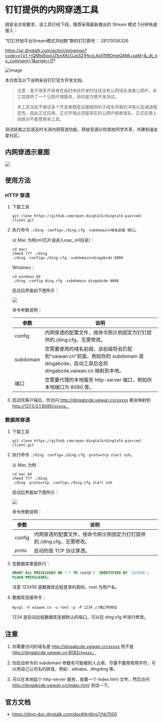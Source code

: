 # 钉钉提供的内网穿透工具

因安全合规要求，该工具已经下线，推荐采用最新推出的 Stream 模式 5分钟快速接入：


“钉钉开放平台Stream模式共创群”群的钉钉群号： 28170036326

https://qr.dingtalk.com/action/joingroup?code=v1,k1,+IQMtd5qoUZbnXKcGJpS21HxvLAp01fRDmeQAMi+xaM=&_dt_no_comment=1&origin=11? 

![image](https://github.com/open-dingtalk/dingtalk-pierced-client/assets/22822/aaa88208-3c0b-4423-af30-5c7c7dc22f40)


本仓库及以下说明来自钉钉官方开发文档。

> 注意：鉴于很多开发者在临时体验开发时往往没有公网域名或者公网IP，本工具提供了一个公网代理服务，目的是方便开发测试。
> 
> 本工具当前不保证多个开发者随意设置相同的子域名导致的冲突以及通道稳定性，因此正式应用、正式环境必须是真实的公网IP或者域名，正式应用上线绝对不能使用本工具。
>
>
>
测试结束之后请及时关闭内网穿透功能，释放资源以供其他同学共享，共建和谐友爱社区。


## 内网穿透示意图

![](https://img.alicdn.com/imgextra/i2/O1CN01aJ6Q4k1hlEYAyHZL0_!!6000000004317-2-tps-1524-858.png)

## 使用方法

### HTTP 穿透

1. 下载工具

    ```
    git clone https://github.com/open-dingtalk/dingtalk-pierced-client.git
    ```

2. 执行命令 `./ding -config=./ding.cfg -subdomain=域名前缀 端口`。

    以 Mac 为例(m1芯片请进入mac_m1目录)：

    ```
    cd mac/
    chmod 777 ./ding
    ./ding -config=./ding.cfg -subdomain=dingabcde 8080
    ```

    Windows：

    ```
    cd windows_64
    ./ding -config ding.cfg -subdomain dingabcde 8080
    ```

    启动后界面如下图所示：

    ![](https://img.alicdn.com/imgextra/i2/O1CN01BuAh4h1OMysVWmLQl_!!6000000001692-0-tps-1778-604.jpg)

    命令参数说明：

    | 参数      | 说明                                                                                                                              |
    |-----------|-----------------------------------------------------------------------------------------------------------------------------------|
    | config    | 内网穿透的配置文件，按命令照示例固定为钉钉提供的./ding.cfg，无需修改。                                                            |
    | subdomain | 您需要使用的域名前缀，该前缀将会匹配到“vaiwan.cn”前面，例如你的 subdomain 是 dingabcde，启动工具后会将 dingabcde.vaiwan.cn 映射到本地。 |
    | 端口      | 您需要代理的本地服务 http-server 端口，例如你本地端口为 8080 等。                                                                 |

3. 启动完客户端后，你访问 http://dingabcde.vaiwan.cn/xxxxx 都会映射到 http://127.0.0.1:8080/xxxxx。

### 数据库穿透

1. 下载工具

    ```
    git clone https://github.com/open-dingtalk/dingtalk-pierced-client.git
    ```

2. 执行命令 `./ding -config=./ding.cfg -proto=tcp start ssh`。

    以 Mac 为例：

    ```
    cd mac_64
    chmod 777 ./ding
    ./ding -proto=tcp -config=./ding.cfg start ssh
    ```

    启动后界面如下图所示：

    ![](https://img.alicdn.com/imgextra/i2/O1CN01KAwyrE1WGaH0X2Cok_!!6000000002761-0-tps-1766-402.jpg)

    命令参数说明：

    | 参数   | 说明                                                                   |
    |--------|------------------------------------------------------------------------|
    | config | 内网穿透的配置文件，按命令照示例固定为钉钉提供的./ding.cfg，无需修改。 |
    | proto  | 启动的是 TCP 协议穿透。                                                |

3. 在数据库里面执行：

    ```sql
    GRANT ALL PRIVILEGES ON *.* TO root@'%' IDENTIFIED BY '123456';
    FLUSH PRIVILEGES;
    ```

    注意 123456 是数据库远程登录的密码，root 为用户名。

4. 数据库连接命令：

    ```
    mysql -h vaiwan.cn -u root -p -P 1234 //端口号地址
    ```

    1234 是启动远程数据库连接默认的端口，可以在 ding.cfg 中进行修改。

## 注意

1. 你需要访问的域名是 http://dingabcde.vaiwan.cn/xxxxx 而不是 http://dingabcde.vaiwan.cn:8082/xxxxx。

2. 你启动命令的 subdomain 参数有可能被别人占用，尽量不要用常用字符，可以用自己公司名的拼音，例如：alibaba、dingding 等。

3. 可以在本地起个 http-server 服务，放置一个 index.html 文件，然后访问 http://dingabcde.vaiwan.cn/index.html 测试一下。

## 官方文档

- <https://ding-doc.dingtalk.com/doc#/kn6zg7/hb7000>

